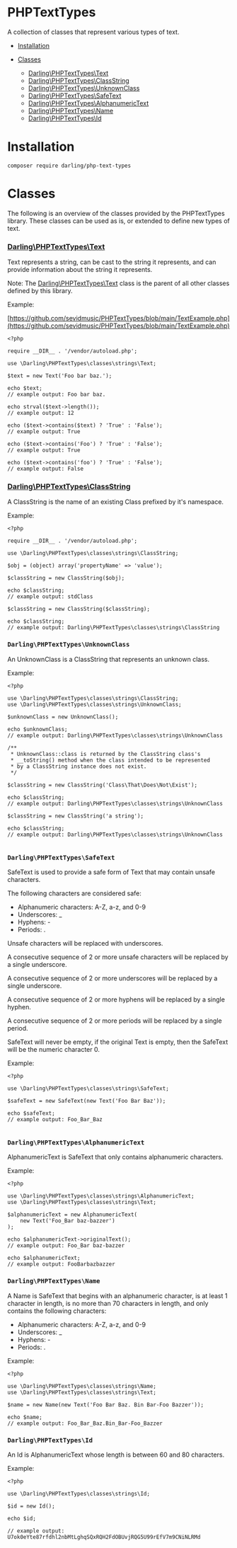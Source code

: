 # PHPTextTypes

A collection of classes that represent various types of text.

- [Installation](#installation)

- [Classes](#classes)

  - [Darling\PHPTextTypes\Text](#darlingphptexttypestext)
  - [Darling\PHPTextTypes\ClassString](#darlingphptexttypesclassstring)
  - [Darling\PHPTextTypes\UnknownClass](#darlingphptexttypesunknownclass)
  - [Darling\PHPTextTypes\SafeText](#darlingphptexttypessafetext)
  - [Darling\PHPTextTypes\AlphanumericText](#darlingphptexttypesalphanumerictext)
  - [Darling\PHPTextTypes\Name](#darlingphptexttypesname)
  - [Darling\PHPTextTypes\Id](#darlingphptexttypesid)

# Installation

```
composer require darling/php-text-types
```

# Classes

The following is an overview of the classes provided by the
PHPTextTypes library. These classes can be used as is, or
extended to define new types of text.

### [Darling\PHPTextTypes\Text](https://github.com/sevidmusic/PHPTextTypes/blob/main/src/classes/strings/Text.php)

Text represents a string, can be cast to the string it represents,
and can provide information about the string it represents.

Note:
The [Darling\PHPTextTypes\Text](https://github.com/sevidmusic/PHPTextTypes/blob/main/src/classes/strings/Text.php)
class is the parent of all other classes defined by this library.

Example:

[https://github.com/sevidmusic/PHPTextTypes/blob/main/TextExample.php](https://github.com/sevidmusic/PHPTextTypes/blob/main/TextExample.php)

```
<?php

require __DIR__ . '/vendor/autoload.php';

use \Darling\PHPTextTypes\classes\strings\Text;

$text = new Text('Foo bar baz.');

echo $text;
// example output: Foo bar baz.

echo strval($text->length());
// example output: 12

echo ($text->contains($text) ? 'True' : 'False');
// example output: True

echo ($text->contains('Foo') ? 'True' : 'False');
// example output: True

echo ($text->contains('foo') ? 'True' : 'False');
// example output: False

```

### [Darling\PHPTextTypes\ClassString](https://github.com/sevidmusic/PHPTextTypes/blob/main/src/classes/strings/ClassString.php)

A ClassString is the name of an existing Class prefixed by
it's namespace.

Example:

```
<?php

require __DIR__ . '/vendor/autoload.php';

use \Darling\PHPTextTypes\classes\strings\ClassString;

$obj = (object) array('propertyName' => 'value');

$classString = new ClassString($obj);

echo $classString;
// example output: stdClass

$classString = new ClassString($classString);

echo $classString;
// example output: Darling\PHPTextTypes\classes\strings\ClassString

```

### `Darling\PHPTextTypes\UnknownClass`

An UnknownClass is a ClassString that represents an unknown class.

Example:

```
<?php

use \Darling\PHPTextTypes\classes\strings\ClassString;
use \Darling\PHPTextTypes\classes\strings\UnknownClass;

$unknownClass = new UnknownClass();

echo $unknownClass;
// example output: Darling\PHPTextTypes\classes\strings\UnknownClass

/**
 * UnknownClass::class is returned by the ClassString class's
 * __toString() method when the class intended to be represented
 * by a ClassString instance does not exist.
 */

$classString = new ClassString('Class\That\Does\Not\Exist');

echo $classString;
// example output: Darling\PHPTextTypes\classes\strings\UnknownClass

$classString = new ClassString('a string');

echo $classString;
// example output: Darling\PHPTextTypes\classes\strings\UnknownClass


```

### `Darling\PHPTextTypes\SafeText`

SafeText is used to provide a safe form of Text that may contain
unsafe characters.

The following characters are considered safe:

- Alphanumeric characters: A-Z, a-z, and 0-9
- Underscores: _
- Hyphens: -
- Periods: .

Unsafe characters will be replaced with underscores.

A consecutive sequence of 2 or more unsafe characters will be
replaced by a single underscore.

A consecutive sequence of 2 or more underscores will be
replaced by a single underscore.

A consecutive sequence of 2 or more hyphens will be replaced by
a single hyphen.

A consecutive sequence of 2 or more periods will be replaced by
a single period.

SafeText will never be empty, if the original Text is empty, then
the SafeText will be the numeric character 0.

Example:

```
<?php

use \Darling\PHPTextTypes\classes\strings\SafeText;

$safeText = new SafeText(new Text('Foo Bar Baz'));

echo $safeText;
// example output: Foo_Bar_Baz


```

### `Darling\PHPTextTypes\AlphanumericText`

AlphanumericText is SafeText that only contains
alphanumeric characters.

Example:

```
<?php

use \Darling\PHPTextTypes\classes\strings\AlphanumericText;
use \Darling\PHPTextTypes\classes\strings\Text;

$alphanumericText = new AlphanumericText(
    new Text('Foo_Bar baz-bazzer')
);

echo $alphanumericText->originalText();
// example output: Foo_Bar baz-bazzer

echo $alphanumericText;
// example output: FooBarbazbazzer

```

### `Darling\PHPTextTypes\Name`

A Name is SafeText that begins with an alphanumeric character,
is at least 1 character in length, is no more than 70 characters
in length, and only contains the following characters:

- Alphanumeric characters: A-Z, a-z, and 0-9
- Underscores: _
- Hyphens: -
- Periods: .

Example:

```
<?php

use \Darling\PHPTextTypes\classes\strings\Name;
use \Darling\PHPTextTypes\classes\strings\Text;

$name = new Name(new Text('Foo Bar Baz. Bin Bar-Foo Bazzer'));

echo $name;
// example output: Foo_Bar_Baz.Bin_Bar-Foo_Bazzer

```

### `Darling\PHPTextTypes\Id`

An Id is AlphanumericText whose length is between 60 and 80
characters.

Example:

```
<?php

use \Darling\PHPTextTypes\classes\strings\Id;

$id = new Id();

echo $id;

// example output:
U7ok0eYte87rfdhl2nbMtLghqSQxRQH2FdOBUvjRQG5U99rEfV7m9CNiNLRMd

```


